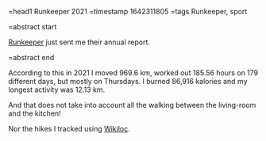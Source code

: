 =head1 Runkeeper 2021
=timestamp 1642311805
=tags Runkeeper, sport

=abstract start

<a href="https://runkeeper.com/">Runkeeper</a> just sent me their annual report.

=abstract end

According to this in 2021 I moved 969.6 km, worked out 185.56 hours on 179 different days,
but mostly on Thursdays. I burned 86,916 kalories and my longest activity was 12.13 km.

And that does not take into account all the walking between the living-room and the kitchen!

Nor the hikes I tracked using <a href="https://www.wikiloc.com/wikiloc/user.do?id=2721120">Wikiloc</a>.
